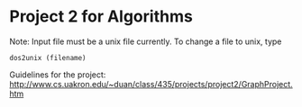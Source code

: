 # Project 2 for Algorithms

Note: Input file must be a unix file currently. To change a file
to unix, type 

`dos2unix (filename)`

Guidelines for the project:
http://www.cs.uakron.edu/~duan/class/435/projects/project2/GraphProject.htm
